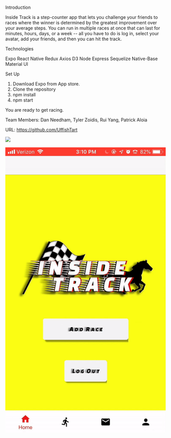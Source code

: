 Introduction

Inside Track is a step-counter app that lets you challenge your friends to races where the winner is determined by the greatest improvement over your average steps. You can run in multiple races at once that can last for minutes, hours, days, or a week -- all you have to do is log in, select your avatar, add your friends, and then you can hit the track.

Technologies

  Expo
  React Native
  Redux
  Axios
  D3
  Node
  Express
  Sequelize
  Native-Base
  Material UI
  
  

Set Up

1. Download Expo from App store.
2. Clone the repository
3. npm install
4. npm start

You are ready to get racing.

Team Members: Dan Needham, Tyler Zoidis, Rui Yang, Patrick Aloia

URL: https://github.com/UffishTart

![](choosing-avatar.gif)


![](adding-a-race.gif)
